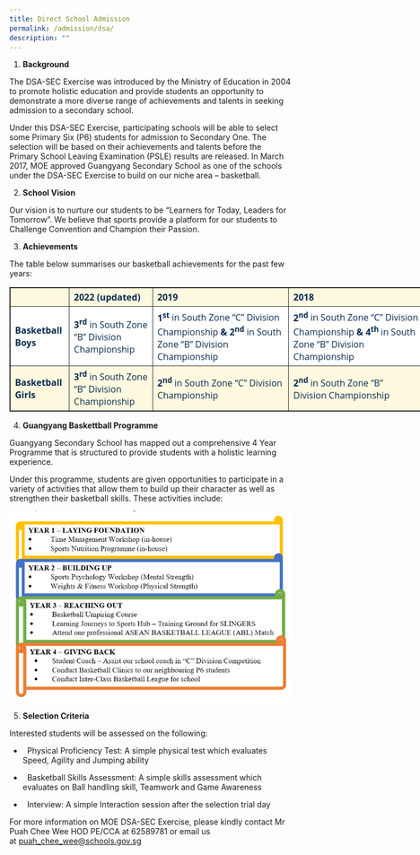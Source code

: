 ```yaml
---
title: Direct School Admission
permalink: /admission/dsa/
description: ""
---
```



1.  **Background**

The DSA-SEC Exercise was introduced by the Ministry of Education in 2004 to promote holistic education and provide students an opportunity to demonstrate a more diverse range of achievements and talents in seeking admission to a secondary school.

Under this DSA-SEC Exercise, participating schools will be able to select some Primary Six (P6) students for admission to Secondary One. The selection will be based on their achievements and talents before the Primary School Leaving Examination (PSLE) results are released. In March 2017, MOE approved Guangyang Secondary School as one of the schools under the DSA-SEC Exercise to build on our niche area – basketball.

2.  **School Vision**

Our vision is to nurture our students to be “Learners for Today, Leaders for Tomorrow”. We believe that sports provide a platform for our students to Challenge Convention and Champion their Passion.

3.  **Achievements**

The table below summarises our basketball achievements for the past few years:

<table style="border-collapse: collapse; border: 1px solid rgb(51, 51, 51); width: 738.9px; color: rgb(6, 42, 78); font-family: &quot;Open Sans&quot;, sans-serif; font-size: 16px; font-style: normal; font-variant-ligatures: normal; font-variant-caps: normal; font-weight: 400; letter-spacing: normal; orphans: 2; text-align: start; text-transform: none; white-space: normal; widows: 2; word-spacing: 0px; -webkit-text-stroke-width: 0px; background-color: rgb(250, 250, 250); text-decoration-thickness: initial; text-decoration-style: initial; text-decoration-color: initial;"><tbody><tr style="background-color: rgb(255, 249, 224); color: rgb(6, 42, 78);"><td style="border: 1px solid rgb(51, 51, 51); padding: 5px 8px;">&nbsp;</td><td style="border: 1px solid rgb(51, 51, 51); padding: 5px 8px;"><strong>2022 (updated)</strong><strong></strong><span>&nbsp;</span><strong>&nbsp;</strong></td><td style="border: 1px solid rgb(51, 51, 51); padding: 5px 8px;"><strong>2019</strong><strong></strong><span>&nbsp;</span><strong>&nbsp;</strong></td><td style="border: 1px solid rgb(51, 51, 51); padding: 5px 8px;"><strong>2018</strong><strong></strong></td></tr><tr style="background-color: rgb(255, 255, 255); color: rgb(6, 42, 78);"><td style="border: 1px solid rgb(51, 51, 51); padding: 5px 8px;"><strong>Basketball Boys</strong><strong></strong></td><td style="border: 1px solid rgb(51, 51, 51); padding: 5px 8px;"><strong>3<sup>rd</sup></strong><span>&nbsp;</span>in South Zone “B” Division Championship &nbsp;</td><td style="border: 1px solid rgb(51, 51, 51); padding: 5px 8px;"><strong>1<sup>st</sup></strong><span>&nbsp;</span>in South Zone “C” Division Championship<span>&nbsp;</span><strong>&amp;</strong><span>&nbsp;</span><strong>2<sup>nd</sup></strong><span>&nbsp;</span>in South Zone “B” Division Championship<span>&nbsp;</span><strong>&nbsp;</strong></td><td style="border: 1px solid rgb(51, 51, 51); padding: 5px 8px;"><strong>2<sup>nd</sup><span>&nbsp;</span></strong>in South Zone “C” Division Championship<span>&nbsp;</span><strong>&amp;</strong><span>&nbsp;</span><strong>4<sup>th</sup></strong><sup><span>&nbsp;</span></sup>in South Zone “B” Division Championship &nbsp;</td></tr><tr style="background-color: rgb(255, 249, 224); color: rgb(6, 42, 78);"><td style="border: 1px solid rgb(51, 51, 51); padding: 5px 8px;"><strong>Basketball Girls</strong><strong></strong></td><td style="border: 1px solid rgb(51, 51, 51); padding: 5px 8px;"><strong>3<sup>rd</sup></strong><span>&nbsp;</span>in South Zone “B” Division Championship &nbsp;</td><td style="border: 1px solid rgb(51, 51, 51); padding: 5px 8px;"><strong>2<sup>nd</sup></strong><span>&nbsp;</span>in South Zone “C” Division Championship<span>&nbsp;</span><strong>&nbsp;</strong></td><td style="border: 1px solid rgb(51, 51, 51); padding: 5px 8px;"><strong>2<sup>nd</sup></strong><span>&nbsp;</span>in South Zone “B” Division Championship &nbsp;</td></tr></tbody></table>

4.  **Guangyang Baskettball Programme**

Guangyang Secondary School has mapped out a comprehensive 4 Year Programme that is structured to provide students with a holistic learning experience.

Under this programme, students are given opportunities to participate in a variety of activities that allow them to build up their character as well as strengthen their basketball skills. These activities include:

![](/images/Student%20Advocate/DSA-pic.png)

5.  **Selection Criteria**

Interested students will be assessed on the following:

*   &nbsp;&nbsp;Physical Proficiency Test: A simple physical test which evaluates Speed, Agility and Jumping ability

*   &nbsp;&nbsp;Basketball Skills Assessment: A simple skills assessment which evaluates on Ball handling skill, Teamwork and Game Awareness

*   &nbsp;&nbsp;Interview: A simple Interaction session after the selection trial day

For more information on MOE DSA-SEC Exercise, please kindly contact Mr Puah Chee Wee HOD PE/CCA at 62589781 or email us at&nbsp;[puah\_chee\_wee@schools.gov.sg](mailto:puah_chee_wee@schools.gov.sg)